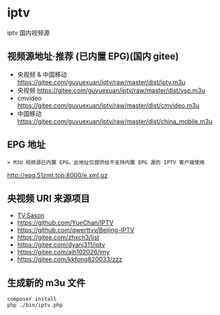 # iptv
iptv 国内视频源

## 视频源地址·推荐 (已内置 EPG)(国内 gitee)
- 央视频 & 中国移动 <https://gitee.com/guyuexuan/iptv/raw/master/dist/iptv.m3u>
- 央视频 <https://gitee.com/guyuexuan/iptv/raw/master/dist/ysp.m3u>
- cmvideo <https://gitee.com/guyuexuan/iptv/raw/master/dist/cmvideo.m3u>
- 中国移动 <https://gitee.com/guyuexuan/iptv/raw/master/dist/china_mobile.m3u>

## EPG 地址
    > M3U 视频源已内置 EPG，此地址仅提供给不支持内置 EPG 源的 IPTV 客户端使用
<http://epg.51zmt.top:8000/e.xml.gz>

## 央视频 URI 来源项目
- [TV.Sason](http://tv.sason.xyz/)
- <https://github.com/YueChan/IPTV>
- <https://github.com/qwerttvv/Beijing-IPTV>
- <https://gitee.com/zhxch3/list>
- <https://gitee.com/dyanj311/iptv>
- <https://gitee.com/ajh102026/jmy>
- <https://gitee.com/kkfong820033/zzz>

## 生成新的 m3u 文件
```code
composer install
php ./bin/iptv.php
```